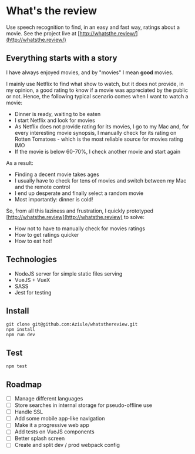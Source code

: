 # What's the review

Use speech recognition to find, in an easy and fast way, ratings about a movie. See the project live at [http://whatsthe.review/](http://whatsthe.review/)

## Everything starts with a story
I have always enjoyed movies, and by "movies" I mean **good** movies.

I mainly use Netflix to find what show to watch, but it does not provide, in my opinion, a good rating to know if a movie
was appreciated by the public or not. Hence, the following typical scenario comes when I want to watch a movie:

- Dinner is ready, waiting to be eaten
- I start Netflix and look for movies
- As Netflix does not provide rating for its movies, I go to my Mac and, for every interesting movie synopsis,
 I manually check for its rating on Rotten Tomatoes - which is the most reliable source for movies rating IMO
- If the movie is below 60-70%, I check another movie and start again

As a result:
- Finding a decent movie takes ages
- I usually have to check for tens of movies and switch between my Mac and the remote control
- I end up desperate and finally select a random movie
- Most importantly: dinner is cold!

So, from all this laziness and frustration, I quickly prototyped [http://whatsthe.review](http://whatsthe.review) to solve:
- How not to have to manually check for movies ratings
- How to get ratings quicker
- How to eat hot!

## Technologies
- NodeJS server for simple static files serving
- VueJS + VueX
- SASS
- Jest for testing

## Install
```
git clone git@github.com:Aziule/whatsthereview.git
npm install
npm run dev
```

## Test
```
npm test
```

## Roadmap
- [ ] Manage different languages
- [ ] Store searches in internal storage for pseudo-offline use
- [ ] Handle SSL
- [ ] Add some mobile app-like navigation
- [ ] Make it a progressive web app
- [ ] Add tests on VueJS components
- [ ] Better splash screen
- [ ] Create and split dev / prod webpack config
